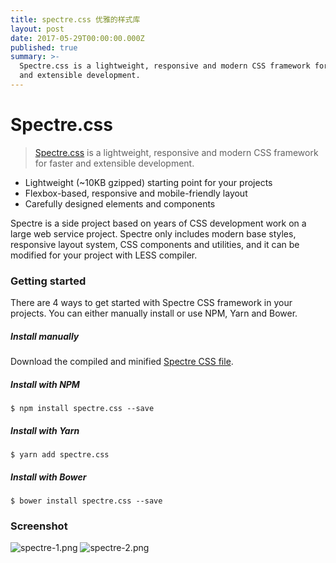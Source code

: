 ```yaml
---
title: spectre.css 优雅的样式库
layout: post
date: 2017-05-29T00:00:00.000Z
published: true
summary: >-
  Spectre.css is a lightweight, responsive and modern CSS framework for faster
  and extensible development.
---
```



# Spectre.css

> [Spectre.css](https://picturepan2.github.io/spectre) is a lightweight, responsive and modern CSS framework for faster and extensible development.


- Lightweight (~10KB gzipped) starting point for your projects
- Flexbox-based, responsive and mobile-friendly layout
- Carefully designed elements and components

Spectre is a side project based on years of CSS development work on a large web service project. Spectre only includes modern base styles, responsive layout system, CSS components and utilities, and it can be modified for your project with LESS compiler.


### Getting started

There are 4 ways to get started with Spectre CSS framework in your projects. You can either manually install or use NPM, Yarn and Bower.

##### Install manually
Download the compiled and minified [Spectre CSS file](https://github.com/picturepan2/spectre/tree/master/docs/dist).

##### Install with NPM
`$ npm install spectre.css --save`

##### Install with Yarn
`$ yarn add spectre.css`

##### Install with Bower
`$ bower install spectre.css --save`

### Screenshot
![spectre-1.png](/post/spectre-1.png)
![spectre-2.png](/post/spectre-2.png)

